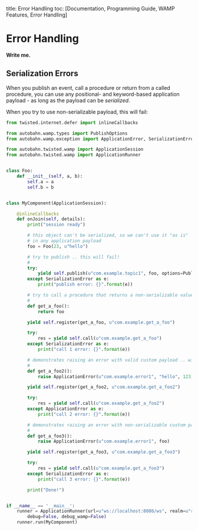 title: Error Handling
toc: [Documentation, Programming Guide, WAMP Features, Error Handling]

# Error Handling

**Write me.**

## Serialization Errors

When you publish an event, call a procedure or return from a called procedure, you can use any positional- and keyword-based application payload - as long as the payload can be *serialized*.

When you try to use non-serializable payload, this will fail:


```python
from twisted.internet.defer import inlineCallbacks

from autobahn.wamp.types import PublishOptions
from autobahn.wamp.exception import ApplicationError, SerializationError

from autobahn.twisted.wamp import ApplicationSession
from autobahn.twisted.wamp import ApplicationRunner


class Foo:
    def __init__(self, a, b):
        self.a = a
        self.b = b


class MyComponent(ApplicationSession):

    @inlineCallbacks
    def onJoin(self, details):
        print("session ready")

        # this object can't be serialized, so we can't use it "as is"
        # in any application payload
        foo = Foo(23, u"hello")

        # try to publish .. this will fail!
        #
        try:
            yield self.publish(u"com.example.topic1", foo, options=PublishOptions(acknowledge=True))
        except SerializationError as e:
            print("publish error: {}".format(e))

        # try to call a procedure that returns a non-serializable value .. will fail!
        #
        def get_a_foo():
            return foo

        yield self.register(get_a_foo, u"com.example.get_a_foo")

        try:
            res = yield self.call(u"com.example.get_a_foo")
        except SerializationError as e:
            print("call 1 error: {}".format(e))

        # demonstrates raising an error with valid custom payload .. will "succeed"!
        #
        def get_a_foo2():
            raise ApplicationError(u"com.example.error1", "hello", 123)

        yield self.register(get_a_foo2, u"com.example.get_a_foo2")

        try:
            res = yield self.call(u"com.example.get_a_foo2")
        except ApplicationError as e:
            print("call 2 error: {}".format(e))

        # demonstrates raising an error with non-serializable custom payload .. will "fail"!
        #
        def get_a_foo3():
            raise ApplicationError(u"com.example.error1", foo)

        yield self.register(get_a_foo3, u"com.example.get_a_foo3")

        try:
            res = yield self.call(u"com.example.get_a_foo3")
        except SerializationError as e:
            print("call 3 error: {}".format(e))

        print("Done!")


if __name__ == '__main__':
    runner = ApplicationRunner(url=u"ws://localhost:8080/ws", realm=u"realm1",
        debug=False, debug_wamp=False)
    runner.run(MyComponent)
```
